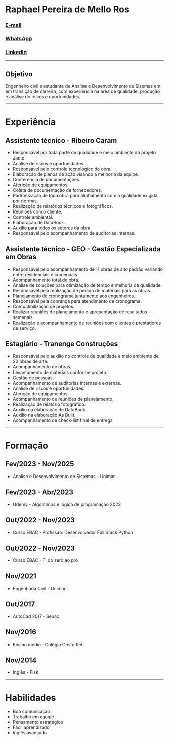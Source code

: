 # Raphael Pereira de Mello Ros
### [E-mail](mailto:raphaelpmros@hotmail.com)
### [WhatsApp](https://wa.me/5514981471747)
### [LinkedIn](https://www.linkedin.com/in/raphaelpmros/)
---
## Objetivo

Engenheiro civil e estudante de Analise e Desenvolvimento de Sisemas em em transição de carreira, com experiencia na área de qualidade, produção e análise de riscos e oportunidades.

---

# Experiência
## Assistente técnico - Ribeiro Caram
- Responsável por toda parte de qualidade e meio ambiente do projeto Jacto.
- Analise de riscos e oportunidades.
- Responsável pelo controle tecnológico da obra.
- Elaboração de planos de ação visando a melhoria da equipe.
- Conferencia de documentações.
- Aferição de equipamentos.
- Coleta de documentação de fornecedores.
- Padronização de toda obra para alinhamento com a qualidade exigida por normas.
- Realização de relatórios técnicos e fotográficos.
- Reuniões com o cliente.
- Controle ambiental. 
- Elaboração de DataBook.
- Auxílio para todos os setores da obra.
- Responsável pelo acompanhamento de auditorias internas.
## Assistente técnico - GEO - Gestão Especializada em Obras
- Responsável pelo acompanhamento de 11 obras de alto padrão variando entre residenciais e comerciais.
- Acompanhamento total de obra.
- Analise de soluções para otimização de tempo e melhoria de qualidade.
- Responsável pela realização de pedido de materiais para as obras.
- Planejamento de cronograma juntamente aos engenheiros.
- Responsável pela cobrança para atendimento de cronograma.
- Compatibilização de projetos.
- Realizar reuniões de planejamento e apresentação de resultados semanais.
- Realização e acompanhamento de reuniões com clientes e prestadores de serviço.
## Estagiário - Tranenge Construções
- Responsável pelo auxilio no controle de qualidade e meio ambiente de 22 obras de arte.
- Acompanhamento de obras.
- Levantamento de materiais conforme projeto.
- Gestão de pessoas.
- Acompanhamento de auditorias internas e externas.
- Analise de riscos e oportunidades.
- Aferição de equipamentos.
- Acompanhamento de reuniões de planejamento.
- Realização de relatório fotográfico.
- Auxilio na elaboração de DataBook.
- Auxilio na elaboração As Built.
- Acompanhamento de check-list final de entrega

---

# Formação
## Fev/2023 - Nov/2025
- Analise e Desenvolvimento de Sistemas - Unimar

## Fev/2023 - Abr/2023
- Udemy - Algoritimos e lógica de programação 2023

## Out/2022 - Nov/2023
- Curso EBAC - Profissão: Desenvolvedor Full Stack Python

## Out/2022 - Nov/2023
- Curso EBAC - TI do zero ao pró

## Nov/2021
- Engenharia Civil - Unimar

## Out/2017
- AutoCad 2017 - Senac

## Nov/2016
- Ensino médio - Colégio Cristo Rei

## Nov/2014
- Inglês - Fisk

--- 

# Habilidades
- Boa comunicação
- Trabalho em equipe
- Pensamento estratégico
- Fácil aprendizado
- Inglês avançado